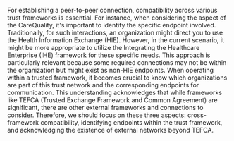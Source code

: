 
For establishing a peer-to-peer connection, compatibility across various trust frameworks is essential. For instance, when considering the aspect of the CareQuality, it's important to identify the specific endpoint involved. Traditionally, for such interactions, an organization might direct you to use the Health Information Exchange (HIE). However, in the current scenario, it might be more appropriate to utilize the Integrating the Healthcare Enterprise (IHE) framework for these specific needs. This approach is particularly relevant because some required connections may not be within the organization but might exist as non-HIE endpoints. When operating within a trusted framework, it becomes crucial to know which organizations are part of this trust network and the corresponding endpoints for communication. This understanding acknowledges that while frameworks like TEFCA (Trusted Exchange Framework and Common Agreement) are significant, there are other external frameworks and connections to consider. Therefore, we should focus on these three aspects: cross-framework compatibility, identifying endpoints within the trust framework, and acknowledging the existence of external networks beyond TEFCA.
